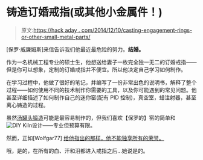 # 铸造订婚戒指(或其他小金属件！)

> 原文:[https://hack aday . com/2014/12/10/casting-engagement-rings-or-other-small-metal-parts/](https://hackaday.com/2014/12/10/casting-engagement-rings-or-other-small-metal-parts/)

[保罗·威廉姆斯]来信告诉我们他最近最危险的努力。**结婚。**

作为一名机械工程专业的硕士生，他想送给妻子一枚完全独一无二的订婚戒指——但是你可以想象，定制的订婚戒指并不便宜。所以他决定自己学习如何制作。

在学习过程中，他做了很好的笔记，并编写了一份非常出色的说明书，解释了整个过程——如何使用不同的技术制作你需要的工具，以及你可能遇到的常见问题。他甚至详细描述了如何制作自己的迷你窑(配有 PID 控制)，真空室，蜡注射器，甚至离心铸造的过程。

虽然[汤罐头锻造](http://hackaday.com/2013/07/28/propane-forge-built-from-a-soup-can/)可能是最容易制作的，但我们喜欢【保罗的】窑的简单和![DIY Kiln](../Images/d0579b96e2c90036b09a8b0a92493399.png)设计——专业但预算有限。

然而，正如[Wolfgar77] [给他指出的那样，他不能独享所有的荣誉。](http://www.instructables.com/id/Homemade-Electric-Kiln/)

哦，是的，在所有的血、汗和泪都进入戒指之后…她说是的。